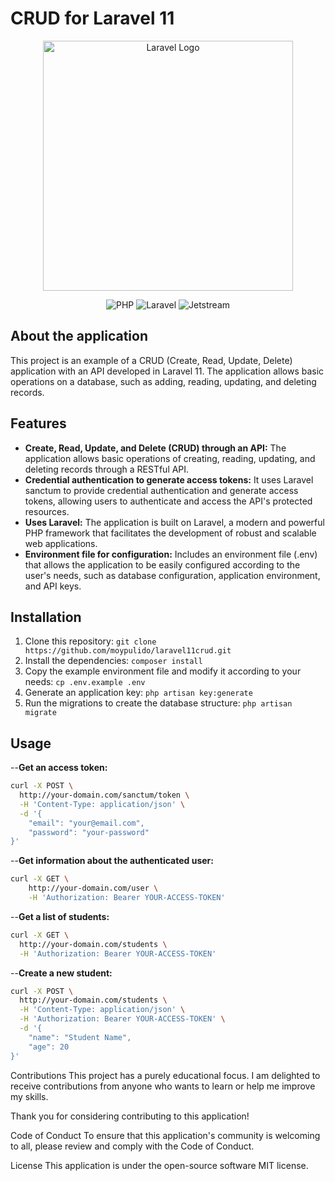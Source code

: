 # CRUD for Laravel 11
<p align="center">
    <a href="https://laravel.com" target="_blank">
        <img src="https://raw.githubusercontent.com/laravel/art/master/logo-lockup/5%20SVG/2%20CMYK/1%20Full%20Color/laravel-logolockup-cmyk-red.svg" width="400" alt="Laravel Logo">
    </a>
</p>
<p align="center">
    <img src="https://img.shields.io/badge/PHP-8.2-8892BF" alt="PHP">
    <img src="https://img.shields.io/badge/Laravel-11.0-FF2D20" alt="Laravel">
    <img src="https://img.shields.io/badge/Jetstream-5.0-FF2D20" alt="Jetstream">
    <!-- Add other badges here -->
</p>

## About the application

This project is an example of a CRUD (Create, Read, Update, Delete) application with an API developed in Laravel 11. The application allows basic operations on a database, such as adding, reading, updating, and deleting records.

## Features

- **Create, Read, Update, and Delete (CRUD) through an API:** The application allows basic operations of creating, reading, updating, and deleting records through a RESTful API.
- **Credential authentication to generate access tokens:** It uses Laravel sanctum to provide credential authentication and generate access tokens, allowing users to authenticate and access the API's protected resources.
- **Uses Laravel:** The application is built on Laravel, a modern and powerful PHP framework that facilitates the development of robust and scalable web applications.
- **Environment file for configuration:** Includes an environment file (.env) that allows the application to be easily configured according to the user's needs, such as database configuration, application environment, and API keys.

## Installation

1. Clone this repository: `git clone https://github.com/moypulido/laravel11crud.git`
2. Install the dependencies: `composer install`
3. Copy the example environment file and modify it according to your needs: `cp .env.example .env`
4. Generate an application key: `php artisan key:generate`
5. Run the migrations to create the database structure: `php artisan migrate`

## Usage

--**Get an access token:**
```bash
curl -X POST \
  http://your-domain.com/sanctum/token \
  -H 'Content-Type: application/json' \
  -d '{
    "email": "your@email.com",
    "password": "your-password"
}'
```

--**Get information about the authenticated user:**
```bash
curl -X GET \
    http://your-domain.com/user \
    -H 'Authorization: Bearer YOUR-ACCESS-TOKEN'
```

--**Get a list of students:**
```bash
curl -X GET \
  http://your-domain.com/students \
  -H 'Authorization: Bearer YOUR-ACCESS-TOKEN'
```

--**Create a new student:**
```bash
curl -X POST \
  http://your-domain.com/students \
  -H 'Content-Type: application/json' \
  -H 'Authorization: Bearer YOUR-ACCESS-TOKEN' \
  -d '{
    "name": "Student Name",
    "age": 20
}'
```

Contributions
This project has a purely educational focus. I am delighted to receive contributions from anyone who wants to learn or help me improve my skills.

Thank you for considering contributing to this application!

Code of Conduct
To ensure that this application's community is welcoming to all, please review and comply with the Code of Conduct.

License
This application is under the open-source software MIT license.